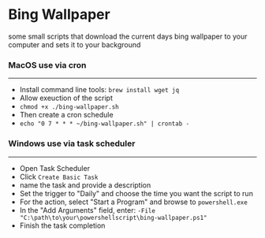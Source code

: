 # Bing Wallpaper
some small scripts that download the current days bing wallpaper to your computer and sets it to your background

### MacOS  use via cron
------
- Install command line tools: ```brew install wget jq```
- Allow exeuction of the script
 - ```chmod +x ./bing-wallpaper.sh```
- Then create a cron schedule
 - ```echo "0 7 * * * ~/bing-wallpaper.sh" | crontab -```

### Windows use via task scheduler
------
- Open Task Scheduler
- Click ```Create Basic Task```
- name the task and provide a description
- Set the trigger to "Daily" and choose the time you want the script to run
- For the action, select "Start a Program" and browse to ```powershell.exe```
- In the "Add Arguments" field, enter: ```-File "C:\path\to\your\powershellscript\bing-wallpaper.ps1"```
- Finish the task completion

